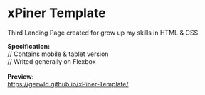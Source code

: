# xPiner Template
Third Landing Page created for grow up my skills in HTML &amp; CSS

<b>Specification:</b><br>
// Contains mobile & tablet version<br>
// Writed generally on Flexbox<br>
<br>
<b>Preview:</b><br>
https://gerwld.github.io/xPiner-Template/
